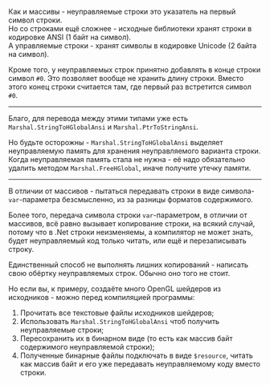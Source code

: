 


Как и массивы - неуправляемые строки это указатель на первый символ строки.\
Но со строками ещё сложнее - исходные библиотеки хранят строки в кодировке ANSI (1 байт на символ).\
А управляемые строки - хранят символы в кодировке Unicode (2 байта на символ).

Кроме того, у неуправляемых строк принятно добавлять в конце строки символ `#0`.
Это позволяет вообще не хранить длину строки. Вместо этого конец строки считается там, где первый раз встретится символ `#0`.

---

Благо, для перевода между этими типами уже есть `Marshal.StringToHGlobalAnsi` и `Marshal.PtrToStringAnsi`.

Но будьте осторожны - `Marshal.StringToHGlobalAnsi` выделяет неуправляемую память для хранения неуправляемого варианта строки.\
Когда неуправляемая память стала не нужна - её надо обязательно удалить методом `Marshal.FreeHGlobal`, иначе получите утечку памяти.

---

В отличии от массивов - пытаться передавать строки в виде символа-`var`-параметра безсмысленно, из за разницы форматов содержимого.

Более того, передача символа строки `var`-параметром, в отличии от массивов, всё равно вызывает копирование строки,
на всякий случай, потому что в .Net строки неизменяемы, а компилятор не может знать,
будет неуправляемый код только читать, или ещё и перезаписывать строку.

Единственный способ не выполнять лишних копирований - написать свою обёртку неуправляемых строк. Обычно оно того не стоит.

Но если вы, к примеру, создаёте много OpenGL шейдеров из исходников - можно перед компиляцией программы:
1. Прочитать все текстовые файлы исходников шейдеров;
2. Использовать `Marshal.StringToHGlobalAnsi` чтоб получить неуправляемые строки;
3. Пересохранить их в бинарном виде (то есть как массив байт содержимого неуправляемой строки);
4. Полученные бинарные файлы подключать в виде `$resource`, читать как массив байт и его уже передавать неуправляемому коду вместо строки.


